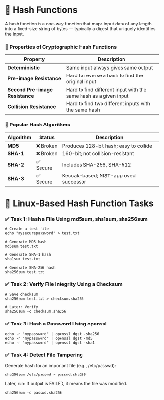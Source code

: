 # 🧮 Hash Functions
A hash function is a one-way function that maps input data of any length into a fixed-size string of bytes — typically a digest that uniquely identifies the input.
### 🧱 Properties of Cryptographic Hash Functions
| Property                        | Description                                                      |
| ------------------------------- | ---------------------------------------------------------------- |
| **Deterministic**               | Same input always gives same output                              |
| **Pre-image Resistance**        | Hard to reverse a hash to find the original input                |
| **Second Pre-image Resistance** | Hard to find different input with the same hash as a given input |
| **Collision Resistance**        | Hard to find two different inputs with the same hash             |
### 🔁 Popular Hash Algorithms
| Algorithm | Status   | Description                            |
| --------- | -------- | -------------------------------------- |
| **MD5**   | ❌ Broken | Produces 128-bit hash; easy to collide |
| **SHA-1** | ❌ Broken | 160-bit; not collision-resistant       |
| **SHA-2** | ✅ Secure | Includes SHA-256, SHA-512              |
| **SHA-3** | ✅ Secure | Keccak-based; NIST-approved successor  |
# 🐧 Linux-Based Hash Function Tasks
### ✅ Task 1: Hash a File Using md5sum, sha1sum, sha256sum 
```
# Create a test file
echo "mysecurepassword" > test.txt

# Generate MD5 hash
md5sum test.txt

# Generate SHA-1 hash
sha1sum test.txt

# Generate SHA-256 hash
sha256sum test.txt
```
### ✅ Task 2: Verify File Integrity Using a Checksum
```
# Save checksum
sha256sum test.txt > checksum.sha256

# Later: Verify
sha256sum -c checksum.sha256
```
### ✅ Task 3: Hash a Password Using openssl
```
echo -n "mypassword" | openssl dgst -sha256
echo -n "mypassword" | openssl dgst -md5
echo -n "mypassword" | openssl dgst -sha1
```
### ✅ Task 4: Detect File Tampering
Generate hash for an important file (e.g., /etc/passwd):
```
sha256sum /etc/passwd > passwd.sha256
```
Later, run: If output is FAILED, it means the file was modified.
```
sha256sum -c passwd.sha256
```





